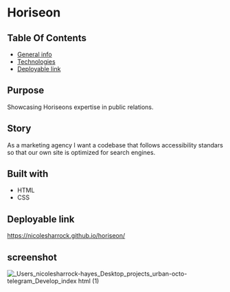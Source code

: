 # Horiseon

## Table Of Contents
* [General info](#general-info)
* [Technologies](#technologies)
* [Deployable link](#deployable-link) 

## Purpose 
Showcasing Horiseons expertise in public relations.

## Story
As a marketing agency I want a codebase that follows accessibility standars so that our own site is optimized for search engines.


## Built with
* HTML
* CSS



## Deployable link 
https://nicolesharrock.github.io/horiseon/

## screenshot 

![_Users_nicolesharrock-hayes_Desktop_projects_urban-octo-telegram_Develop_index html (1)](https://user-images.githubusercontent.com/97641313/155625649-20044f13-ed95-4216-af42-22dbab701200.png)



